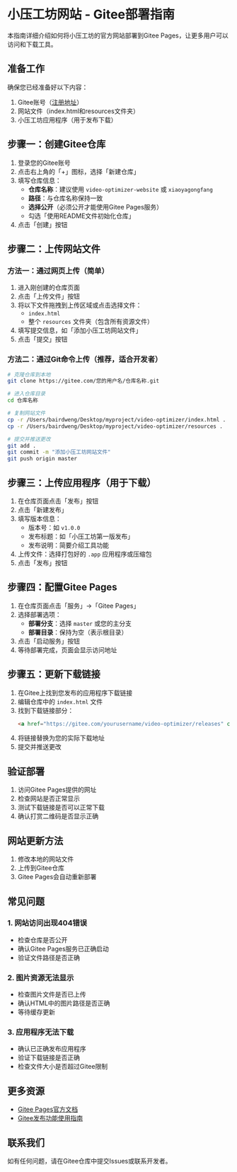 # 小压工坊网站 - Gitee部署指南

本指南详细介绍如何将小压工坊的官方网站部署到Gitee Pages，让更多用户可以访问和下载工具。

## 准备工作

确保您已经准备好以下内容：

1. Gitee账号（[注册地址](https://gitee.com/signup)）
2. 网站文件（index.html和resources文件夹）
3. 小压工坊应用程序（用于发布下载）

## 步骤一：创建Gitee仓库

1. 登录您的Gitee账号
2. 点击右上角的「+」图标，选择「新建仓库」
3. 填写仓库信息：
   - **仓库名称**：建议使用 `video-optimizer-website` 或 `xiaoyagongfang`
   - **路径**：与仓库名称保持一致
   - **选择公开**（必须公开才能使用Gitee Pages服务）
   - 勾选「使用README文件初始化仓库」
4. 点击「创建」按钮

## 步骤二：上传网站文件

### 方法一：通过网页上传（简单）

1. 进入刚创建的仓库页面
2. 点击「上传文件」按钮
3. 将以下文件拖拽到上传区域或点击选择文件：
   - `index.html`
   - 整个 `resources` 文件夹（包含所有资源文件）
4. 填写提交信息，如「添加小压工坊网站文件」
5. 点击「提交」按钮

### 方法二：通过Git命令上传（推荐，适合开发者）

```bash
# 克隆仓库到本地
git clone https://gitee.com/您的用户名/仓库名称.git

# 进入仓库目录
cd 仓库名称

# 复制网站文件
cp -r /Users/bairdweng/Desktop/myproject/video-optimizer/index.html .
cp -r /Users/bairdweng/Desktop/myproject/video-optimizer/resources .

# 提交并推送更改
git add .
git commit -m "添加小压工坊网站文件"
git push origin master
```

## 步骤三：上传应用程序（用于下载）

1. 在仓库页面点击「发布」按钮
2. 点击「新建发布」
3. 填写版本信息：
   - 版本号：如 `v1.0.0`
   - 发布标题：如「小压工坊第一版发布」
   - 发布说明：简要介绍工具功能
4. 上传文件：选择打包好的 `.app` 应用程序或压缩包
5. 点击「发布」按钮

## 步骤四：配置Gitee Pages

1. 在仓库页面点击「服务」→「Gitee Pages」
2. 选择部署选项：
   - **部署分支**：选择 `master` 或您的主分支
   - **部署目录**：保持为空（表示根目录）
3. 点击「启动服务」按钮
4. 等待部署完成，页面会显示访问地址

## 步骤五：更新下载链接

1. 在Gitee上找到您发布的应用程序下载链接
2. 编辑仓库中的 `index.html` 文件
3. 找到下载链接部分：
   ```html
   <a href="https://gitee.com/yourusername/video-optimizer/releases" class="download-btn">下载 macOS 版本</a>
   ```
4. 将链接替换为您的实际下载地址
5. 提交并推送更改

## 验证部署

1. 访问Gitee Pages提供的网址
2. 检查网站是否正常显示
3. 测试下载链接是否可以正常下载
4. 确认打赏二维码是否显示正确

## 网站更新方法

1. 修改本地的网站文件
2. 上传到Gitee仓库
3. Gitee Pages会自动重新部署

## 常见问题

### 1. 网站访问出现404错误

- 检查仓库是否公开
- 确认Gitee Pages服务已正确启动
- 验证文件路径是否正确

### 2. 图片资源无法显示

- 检查图片文件是否已上传
- 确认HTML中的图片路径是否正确
- 等待缓存更新

### 3. 应用程序无法下载

- 确认已正确发布应用程序
- 验证下载链接是否正确
- 检查文件大小是否超过Gitee限制

## 更多资源

- [Gitee Pages官方文档](https://gitee.com/help/articles/4136)
- [Gitee发布功能使用指南](https://gitee.com/help/articles/4085)

## 联系我们

如有任何问题，请在Gitee仓库中提交Issues或联系开发者。
